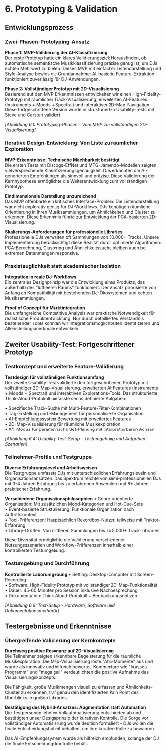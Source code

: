 # 6. Prototyping & Validation

## Entwicklungsprozess

### Zwei-Phasen-Prototyping-Ansatz

**Phase 1: MVP-Validierung der AI-Klassifizierung**  
Der erste Prototyp hatte ein klares Validierungsziel: Herausfinden, ob automatische semantische Musikklassifizierung präzise genug ist, um DJs echten Mehrwert zu bieten. Dieses MVP mit einfacher Listendarstellung und Style-Analyse bewies die Grundannahme: AI-basierte Feature-Extraktion funktioniert zuverlässig für DJ-Anwendungen.

**Phase 2: Vollständiger Prototyp mit 2D-Visualisierung**  
Basierend auf den MVP-Erkenntnissen entwickelten wir einen High-Fidelity-Prototyp mit räumlicher Track-Visualisierung, erweiterten AI-Features (Instruments + Moods + Spectral) und interaktiver 2D-Map-Navigation. Diese fortgeschrittene Version wurde in strukturierten Usability-Tests mit Steve und Carsten validiert.

*[Abbildung 6.1: Prototyping-Phasen - Vom MVP zur vollständigen 2D-Visualisierung]*

### Iterative Design-Entwicklung: Von Liste zu räumlicher Exploration

**MVP-Erkenntnisse: Technische Machbarkeit bestätigt**  
Die ersten Tests mit Discogs-EffNet und MTG-Jamendo-Modellen zeigten vielversprechende Klassifizierungsgenauigkeit. DJs erkannten die AI-generierten Empfehlungen als sinnvoll und präzise. Diese Validierung der Kernhypothese ermöglichte die Weiterentwicklung zum vollständigen Prototyp.

**Eindimensionale Darstellung unzureichend**  
Das MVP offenbarte ein kritisches Interface-Problem: Die Listendarstellung war nicht explorativ genug für DJ-Workflows. DJs benötigen räumliche Orientierung in ihren Musiksammlungen, um Ähnlichkeiten und Cluster zu erkennen. Diese Erkenntnis führte zur Entwicklung der PCA-basierten 2D-Visualisierung.

**Skalierungs-Anforderungen für professionelle Libraries**  
Professionelle DJs verwalten oft Sammlungen von 50.000+ Tracks. Unsere Implementierung berücksichtigt diese Realität durch optimierte Algorithmen: PCA-Berechnung, Clustering und Ähnlichkeitssuche bleiben auch bei extremen Datenmengen responsive.

### Praxistauglichkeit statt akademischer Isolation

**Integration in reale DJ-Workflows**  
Ein zentrales Designprinzip war die Entwicklung eines Produkts, das außerhalb des "luftleeren Raums" funktioniert. Der Ansatz priorisierte von Anfang an Kompatibilität mit bestehenden DJ-Ökosystemen und echten Musiksammlungen.

**Proof of Concept für Marktintegration**  
Die umfangreiche Competitive Analysis war praktische Notwendigkeit für realistische Produktentwicklung. Nur durch detailliertes Verständnis bestehender Tools konnten wir Integrationsmöglichkeiten identifizieren und Alleinstellungsmerkmale entwickeln.

## Zweiter Usability-Test: Fortgeschrittener Prototyp

### Testkonzept und erweiterte Feature-Validierung

**Testdesign für vollständigen Funktionsumfang**  
Der zweite Usability-Test validierte den fortgeschrittenen Prototyp mit vollständiger 2D-Map-Visualisierung, erweiterten AI-Features (Instruments + Moods + Spectral) und interaktiven Explorations-Tools. Das strukturierte Think-Aloud-Protokoll umfasste sechs definierte Aufgaben:

• Spezifische Track-Suche mit Multi-Feature-Filter-Kombinationen  
• Tag-Erstellung und -Management für personalisierte Organisation  
• AI-Empfehlungssystem Bewertung mit erweiterten Features  
• 2D-Map-Visualisierung für räumliche Musikexploration  
• XY-Modus für parametrische Set-Planung mit interpretierbaren Achsen

*[Abbildung 6.4: Usability-Test-Setup - Testumgebung und Aufgaben-Szenarien]*

### Teilnehmer-Profile und Testgruppe

**Diverse Erfahrungslevel und Arbeitsweisen**  
Die Testgruppe umfasste DJs mit unterschiedlichen Erfahrungsleveln und Organisationsansätzen. Das Spektrum reichte von semi-professionellen DJs mit 3-4 Jahren Erfahrung bis zu erfahrenen Anwendern mit 8+ Jahren praktischer Erfahrung.

**Verschiedene Organisationsphilosophien**
• Genre-orientierte Organisation: Mit zusätzlichen Mood-Kategorien und Hot-Cue-Sets  
• Event-basierte Strukturierung: Funktionale Organisation nach Auftrittskontext  
• Tool-Präferenzen: Hauptsächlich Rekordbox-Nutzer, teilweise mit Traktor-Erfahrung  
• Library-Größen: Von mittleren Sammlungen bis zu 5.000+ Track-Libraries

Diese Diversität ermöglichte die Validierung verschiedener Nutzungsszenarien und Workflow-Präferenzen innerhalb einer kontrollierten Testumgebung.

### Testumgebung und Durchführung

**Kontrollierte Laborumgebung**
• Setting: Desktop-Computer mit Screen-Recording  
• Software: High-Fidelity Prototyp mit vollständiger 2D-Map-Funktionalität  
• Dauer: 45-60 Minuten pro Session inklusive Nachbesprechung  
• Dokumentation: Think-Aloud-Protokoll + Beobachtungsnotizen

*[Abbildung 6.6: Test-Setup - Hardware, Software und Dokumentationsmethodik]*

## Testergebnisse und Erkenntnisse

### Übergreifende Validierung der Kernkonzepte

**Durchweg positive Resonanz auf 2D-Visualisierung**  
Die Teilnehmer zeigten erkennbare Begeisterung für die räumliche Musikexploration. Die Map-Visualisierung löste "Aha-Momente" aus und wurde als innovativ und hilfreich bewertet. Kommentare wie "krasses Programm" und "mega geil" verdeutlichten die positive Aufnahme des Visualisierungskonzepts.

Die Fähigkeit, große Musikmengen visuell zu erfassen und Ähnlichkeits-Cluster zu erkennen, traf genau den identifizierten Pain Point des Überblicks in großen Libraries.

**Bestätigung des Hybrid-Ansatzes: Augmentation statt Automation**  
Die Testpersonen lehnten Vollautomatisierung entschieden ab und bestätigten unser Designprinzip der kurativen Kontrolle. Die Sorge vor vollständiger Automatisierung wurde deutlich formuliert - DJs wollen die finale Entscheidungshoheit behalten, um ihre kurative Rolle zu bewahren.

Das AI-Empfehlungssystem wurde als hilfreich empfunden, solange der DJ die finale Entscheidungskontrolle behält. 